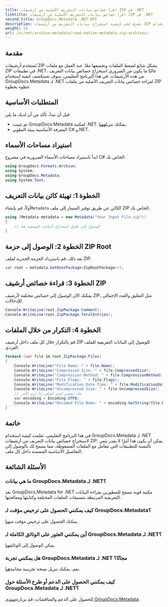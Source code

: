 ```yaml
---
title: اقرأ خصائص بيانات التعريف الأصلية من أرشيفات ZIP في .NET
linktitle: اقرأ خصائص بيانات التعريف الأصلية من أرشيفات ZIP في .NET
second_title: GroupDocs.Metadata .NET API
description: تعرف على كيفية استخراج بيانات التعريف من أرشيفات ZIP باستخدام GroupDocs.Metadata لـ .NET. استكشف الإرشادات خطوة بخطوة لقراءة الخصائص الأصلية.
weight: 13
url: /ar/net/archive-metadata/read-native-metadata-zip-archives/
---
```

## مقدمة
تُستخدم أرشيفات ZIP بشكل شائع لضغط الملفات وتجميعها معًا. عند العمل مع ملفات ZIP في تطبيقات .NET، غالبًا ما يكون من الضروري استخراج خصائص بيانات التعريف من هذه الأرشيفات. في هذا البرنامج التعليمي، سوف نستكشف كيفية استخدام GroupDocs.Metadata لـ .NET لقراءة خصائص بيانات التعريف الأصلية من ملفات ZIP خطوة بخطوة.
## المتطلبات الأساسية
قبل أن تبدأ، تأكد من أن لديك ما يلي:
- تم تثبيت GroupDocs.Metadata لمكتبة .NET. يمكنك تنزيله[هنا](https://releases.groupdocs.com/metadata/net/).
- المعرفة الأساسية ببيئة التطوير C# و.NET.

## استيراد مساحات الأسماء
ابدأ باستيراد مساحات الأسماء الضرورية في مشروع C# الخاص بك:
```csharp
using GroupDocs.Formats.Archive;
using System;
using GroupDocs.Metadata;
using System.Text;
```
## الخطوة 1: تهيئة كائن بيانات التعريف
 أولاً، قم بإنشاء`Metadata` الكائن عن طريق توفير المسار إلى ملف ZIP الخاص بك.
```csharp
using (Metadata metadata = new Metadata("Your Input File.zip"))
{
    // الوصول إلى طرق استخراج البيانات الوصفية هنا
}
```
## الخطوة 2: الوصول إلى حزمة ZIP Root
بعد ذلك، قم باسترداد الحزمة الجذرية لملف ZIP.
```csharp
var root = metadata.GetRootPackage<ZipRootPackage>();
```
## الخطوة 3: قراءة خصائص أرشيف ZIP
يمكنك الآن الوصول إلى خصائص مختلفة لأرشيف ZIP، مثل التعليق والعدد الإجمالي للإدخالات.
```csharp
Console.WriteLine(root.ZipPackage.Comment);
Console.WriteLine(root.ZipPackage.TotalEntries);
```
## الخطوة 4: التكرار من خلال الملفات
قم بالتكرار خلال كل ملف داخل أرشيف ZIP للوصول إلى البيانات التعريفية للملف الفردي.
```csharp
foreach (var file in root.ZipPackage.Files)
{
    Console.WriteLine("File Name: " + file.Name);
    Console.WriteLine("Compressed Size: " + file.CompressedSize);
    Console.WriteLine("Compression Method: " + file.CompressionMethod);
    Console.WriteLine("File Flags: " + file.Flags);
    Console.WriteLine("Modification Date Time: " + file.ModificationDateTime);
    Console.WriteLine("Uncompressed Size: " + file.UncompressedSize);
    // فك تشفير اسم الملف إذا لزم الأمر
    var encoding = Encoding.UTF8;
    Console.WriteLine("Decoded File Name: " + encoding.GetString(file.RawName));
}
```

## خاتمة
في هذا البرنامج التعليمي، تعلمت كيفية استخدام GroupDocs.Metadata لـ .NET لاستخراج خصائص بيانات التعريف من أرشيفات ZIP. يمكن أن يكون هذا أمرًا لا يقدر بثمن بالنسبة للتطبيقات التي تتعامل مع الملفات المضغوطة، مما يسمح لك بالوصول إلى التفاصيل الأساسية المضمنة داخل كل ملف.

## الأسئلة الشائعة
### ما هي بيانات GroupDocs.Metadata لـ .NET؟
تعد GroupDocs.Metadata for .NET مكتبة قوية تسمح للمطورين بقراءة البيانات التعريفية المرتبطة بتنسيقات الملفات المختلفة وكتابتها ومعالجتها.
### كيف يمكنني الحصول على ترخيص مؤقت لـ GroupDocs.Metadata؟
 يمكنك الحصول على ترخيص مؤقت من[هنا](https://purchase.groupdocs.com/temporary-license/).
### أين يمكنني العثور على الوثائق الكاملة لـ GroupDocs.Metadata لـ .NET؟
 يمكن الوصول إلى الوثائق[هنا](https://tutorials.groupdocs.com/metadata/net/).
### هل يمكنني تجربة GroupDocs.Metadata لـ .NET مجانًا؟
 نعم، يمكنك تنزيل نسخة تجريبية مجانية[هنا](https://releases.groupdocs.com/).
### كيف يمكنني الحصول على الدعم أو طرح الأسئلة حول GroupDocs.Metadata لـ .NET؟
 للحصول على الدعم والمناقشات، قم بزيارة[منتدى GroupDocs.Metadata](https://forum.groupdocs.com/c/metadata/14).